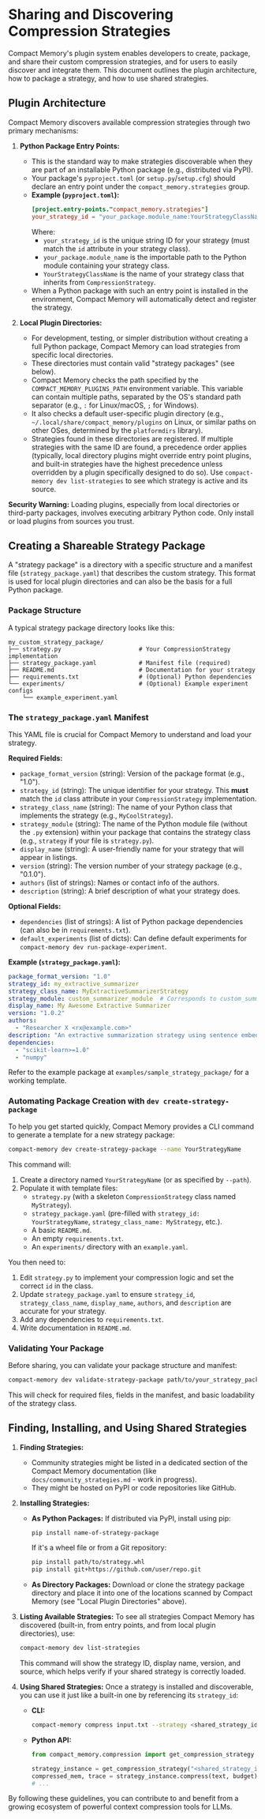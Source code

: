 # Sharing and Discovering Compression Strategies

Compact Memory's plugin system enables developers to create, package, and share their custom compression strategies, and for users to easily discover and integrate them. This document outlines the plugin architecture, how to package a strategy, and how to use shared strategies.

## Plugin Architecture

Compact Memory discovers available compression strategies through two primary mechanisms:

1.  **Python Package Entry Points:**
    *   This is the standard way to make strategies discoverable when they are part of an installable Python package (e.g., distributed via PyPI).
    *   Your package's `pyproject.toml` (or `setup.py`/`setup.cfg`) should declare an entry point under the `compact_memory.strategies` group.
    *   **Example (`pyproject.toml`):**
        ```toml
        [project.entry-points."compact_memory.strategies"]
        your_strategy_id = "your_package.module_name:YourStrategyClassName"
        ```
        Where:
        *   `your_strategy_id` is the unique string ID for your strategy (must match the `id` attribute in your strategy class).
        *   `your_package.module_name` is the importable path to the Python module containing your strategy class.
        *   `YourStrategyClassName` is the name of your strategy class that inherits from `CompressionStrategy`.
    *   When a Python package with such an entry point is installed in the environment, Compact Memory will automatically detect and register the strategy.

2.  **Local Plugin Directories:**
    *   For development, testing, or simpler distribution without creating a full Python package, Compact Memory can load strategies from specific local directories.
    *   These directories must contain valid "strategy packages" (see below).
    *   Compact Memory checks the path specified by the `COMPACT_MEMORY_PLUGINS_PATH` environment variable. This variable can contain multiple paths, separated by the OS's standard path separator (e.g., `:` for Linux/macOS, `;` for Windows).
    *   It also checks a default user-specific plugin directory (e.g., `~/.local/share/compact_memory/plugins` on Linux, or similar paths on other OSes, determined by the `platformdirs` library).
    *   Strategies found in these directories are registered. If multiple strategies with the same ID are found, a precedence order applies (typically, local directory plugins might override entry point plugins, and built-in strategies have the highest precedence unless overridden by a plugin specifically designed to do so). Use `compact-memory dev list-strategies` to see which strategy is active and its source.

**Security Warning:** Loading plugins, especially from local directories or third-party packages, involves executing arbitrary Python code. Only install or load plugins from sources you trust.

## Creating a Shareable Strategy Package

A "strategy package" is a directory with a specific structure and a manifest file (`strategy_package.yaml`) that describes the custom strategy. This format is used for local plugin directories and can also be the basis for a full Python package.

### Package Structure

A typical strategy package directory looks like this:

```
my_custom_strategy_package/
├── strategy.py                      # Your CompressionStrategy implementation
├── strategy_package.yaml            # Manifest file (required)
├── README.md                        # Documentation for your strategy
├── requirements.txt                 # (Optional) Python dependencies
└── experiments/                     # (Optional) Example experiment configs
    └── example_experiment.yaml
```

### The `strategy_package.yaml` Manifest

This YAML file is crucial for Compact Memory to understand and load your strategy.

**Required Fields:**

*   `package_format_version` (string): Version of the package format (e.g., "1.0").
*   `strategy_id` (string): The unique identifier for your strategy. This **must** match the `id` class attribute in your `CompressionStrategy` implementation.
*   `strategy_class_name` (string): The name of your Python class that implements the strategy (e.g., `MyCoolStrategy`).
*   `strategy_module` (string): The name of the Python module file (without the `.py` extension) within your package that contains the strategy class (e.g., `strategy` if your file is `strategy.py`).
*   `display_name` (string): A user-friendly name for your strategy that will appear in listings.
*   `version` (string): The version number of your strategy package (e.g., "0.1.0").
*   `authors` (list of strings): Names or contact info of the authors.
*   `description` (string): A brief description of what your strategy does.

**Optional Fields:**

*   `dependencies` (list of strings): A list of Python package dependencies (can also be in `requirements.txt`).
*   `default_experiments` (list of dicts): Can define default experiments for `compact-memory dev run-package-experiment`.

**Example (`strategy_package.yaml`):**

```yaml
package_format_version: "1.0"
strategy_id: my_extractive_summarizer
strategy_class_name: MyExtractiveSummarizerStrategy
strategy_module: custom_summarizer_module  # Corresponds to custom_summarizer_module.py
display_name: My Awesome Extractive Summarizer
version: "1.0.2"
authors:
  - "Researcher X <rx@example.com>"
description: "An extractive summarization strategy using sentence embeddings and clustering."
dependencies:
  - "scikit-learn>=1.0"
  - "numpy"
```

Refer to the example package at `examples/sample_strategy_package/` for a working template.

### Automating Package Creation with `dev create-strategy-package`

To help you get started quickly, Compact Memory provides a CLI command to generate a template for a new strategy package:

```bash
compact-memory dev create-strategy-package --name YourStrategyName
```

This command will:
1.  Create a directory named `YourStrategyName` (or as specified by `--path`).
2.  Populate it with template files:
    *   `strategy.py` (with a skeleton `CompressionStrategy` class named `MyStrategy`).
    *   `strategy_package.yaml` (pre-filled with `strategy_id: YourStrategyName`, `strategy_class_name: MyStrategy`, etc.).
    *   A basic `README.md`.
    *   An empty `requirements.txt`.
    *   An `experiments/` directory with an `example.yaml`.

You then need to:
1.  Edit `strategy.py` to implement your compression logic and set the correct `id` in the class.
2.  Update `strategy_package.yaml` to ensure `strategy_id`, `strategy_class_name`, `display_name`, `authors`, and `description` are accurate for your strategy.
3.  Add any dependencies to `requirements.txt`.
4.  Write documentation in `README.md`.

### Validating Your Package

Before sharing, you can validate your package structure and manifest:
```bash
compact-memory dev validate-strategy-package path/to/your_strategy_package_directory
```
This will check for required files, fields in the manifest, and basic loadability of the strategy class.

## Finding, Installing, and Using Shared Strategies

1.  **Finding Strategies:**
    *   Community strategies might be listed in a dedicated section of the Compact Memory documentation (like `docs/community_strategies.md` - work in progress).
    *   They might be hosted on PyPI or code repositories like GitHub.

2.  **Installing Strategies:**
    *   **As Python Packages:** If distributed via PyPI, install using pip:
        ```bash
        pip install name-of-strategy-package
        ```
        If it's a wheel file or from a Git repository:
        ```bash
        pip install path/to/strategy.whl
        pip install git+https://github.com/user/repo.git
        ```
    *   **As Directory Packages:** Download or clone the strategy package directory and place it into one of the locations scanned by Compact Memory (see "Local Plugin Directories" above).

3.  **Listing Available Strategies:**
    To see all strategies Compact Memory has discovered (built-in, from entry points, and from local plugin directories), use:
    ```bash
    compact-memory dev list-strategies
    ```
    This command will show the strategy ID, display name, version, and source, which helps verify if your shared strategy is correctly loaded.

4.  **Using Shared Strategies:**
    Once a strategy is installed and discoverable, you can use it just like a built-in one by referencing its `strategy_id`:
    *   **CLI:**
        ```bash
        compact-memory compress input.txt --strategy <shared_strategy_id> --budget <value>
        ```
    *   **Python API:**
        ```python
        from compact_memory.compression import get_compression_strategy

        strategy_instance = get_compression_strategy("<shared_strategy_id>")()
        compressed_mem, trace = strategy_instance.compress(text, budget)
        # ...
        ```

By following these guidelines, you can contribute to and benefit from a growing ecosystem of powerful context compression tools for LLMs.

